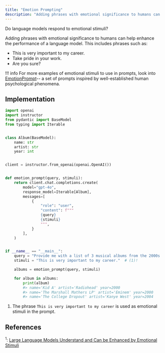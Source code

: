 ```yaml
---
title: "Emotion Prompting"
description: "Adding phrases with emotional significance to humans can help enhance the performance of a language model."
---
```


Do language models respond to emotional stimuli?

Adding phrases with emotional significance to humans can help enhance the performance of a language model. This includes phrases such as:

- This is very important to my career.
- Take pride in your work.
- Are you sure?

!!! info
    For more examples of emotional stimuli to use in prompts, look into [EmotionPrompt](https://arxiv.org/abs/2307.11760)-- a set of prompts inspired by well-established human psychological phenomena.

## Implementation
```python hl_lines="34"
import openai
import instructor
from pydantic import BaseModel
from typing import Iterable


class Album(BaseModel):
    name: str
    artist: str
    year: int


client = instructor.from_openai(openai.OpenAI())


def emotion_prompt(query, stimuli):
    return client.chat.completions.create(
        model="gpt-4o",
        response_model=Iterable[Album],
        messages=[
            {
                "role": "user",
                "content": f"""
                {query}
                {stimuli}
                """,
            }
        ],
    )


if __name__ == "__main__":
    query = "Provide me with a list of 3 musical albums from the 2000s."
    stimuli = "This is very important to my career."  # (1)!

    albums = emotion_prompt(query, stimuli)

    for album in albums:
        print(album)
        #> name='Kid A' artist='Radiohead' year=2000
        #> name='The Marshall Mathers LP' artist='Eminem' year=2000
        #> name='The College Dropout' artist='Kanye West' year=2004
```

1.  The phrase `This is very important to my career` is used as emotional stimuli in the prompt.

## References

<sup id="ref-1">1</sup>: [Large Language Models Understand and Can be Enhanced by Emotional Stimuli](https://arxiv.org/abs/2307.11760)